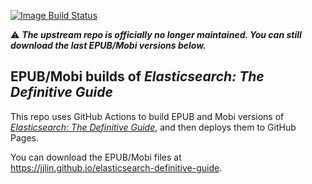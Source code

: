 [![Image Build Status](https://github.com/jjlin/elasticsearch-definitive-guide/actions/workflows/build.yml/badge.svg)](https://github.com/jjlin/elasticsearch-definitive-guide/actions/workflows/build.yml)

:warning: ***The upstream repo is officially no longer maintained. You can still download the last EPUB/Mobi versions below.***

## EPUB/Mobi builds of *Elasticsearch: The Definitive Guide*

This repo uses GitHub Actions to build EPUB and Mobi versions of [*Elasticsearch: The Definitive Guide*](https://github.com/elastic/elasticsearch-definitive-guide), and then deploys them to GitHub Pages.

You can download the EPUB/Mobi files at https://jjlin.github.io/elasticsearch-definitive-guide.
